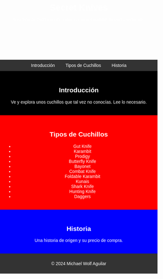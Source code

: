 <!DOCTYPE html>
<html lang="es">
<head>
    <meta charset="UTF-8">
    <meta name="viewport" content="width=device-width, initial-scale=1.0">
    <title>Secret Knives</title>
    <style>
        body {
            font-family: Arial, sans-serif;
            margin: 0;
            padding: 0;
        }
        header {
            background-image: url('https://example.com/logo-block-strike.jpg'); /* Cambia esta URL por la imagen del logo del juego */
            background-size: cover;
            color: white;
            text-align: center;
            padding: 50px 0;
        }
        header h1 {
            margin: 0;
        }
        nav {
            background: #333;
            color: white;
            padding: 10px;
            text-align: center;
        }
        nav a {
            color: white;
            margin: 0 15px;
            text-decoration: none;
        }
        .section {
            padding: 20px;
            color: white;
            text-align: center;
        }
        .introduction {
            background: black;
        }
        .types-of-knives {
            background: red;
        }
        .history {
            background: blue;
        }
        footer {
            background: #333;
            color: white;
            text-align: center;
            padding: 10px;
        }
    </style>
</head>
<body>
    <header>
        <h1>Secret Knives</h1>
        <p>Solo info de cada cuchillo tales como el karambit, butterfly knife, etc.</p>
    </header>
    <nav>
        <a href="#introduction">Introducción</a>
        <a href="#types-of-knives">Tipos de Cuchillos</a>
        <a href="#history">Historia</a>
    </nav>
    <section id="introduction" class="section introduction">
        <h2>Introducción</h2>
        <p>Ve y explora unos cuchillos que tal vez no conocías. Lee lo necesario.</p>
    </section>
    <section id="types-of-knives" class="section types-of-knives">
        <h2>Tipos de Cuchillos</h2>
        <ul>
            <li>Gut Knife</li>
            <li>Karambit</li>
            <li>Prodigy</li>
            <li>Butterfly Knife</li>
            <li>Bayonet</li>
            <li>Combat Knife</li>
            <li>Foldable Karambit</li>
            <li>Kunais</li>
            <li>Shark Knife</li>
            <li>Hunting Knife</li>
            <li>Daggers</li>
        </ul>
    </section>
    <section id="history" class="section history">
        <h2>Historia</h2>
        <p>Una historia de origen y su precio de compra.</p>
    </section>
    <footer>
        <p>&copy; 2024 Michael Wolf Aguilar</p>
    </footer>
</body>
</html>
